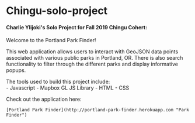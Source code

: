 # Chingu-solo-project
#### Charlie Ylijoki's Solo Project for Fall 2019 Chingu Cohert:

Welcome to the Portland Park Finder!

This web application allows users to interact with GeoJSON data points associated with various public parks in Portland, OR. There is also search functionality to filter through the different parks and display informative popups.  

The tools used to build this project include:  
    - Javascript
    - Mapbox GL JS Library 
    - HTML
    - CSS

Check out the application here:

    [Portland Park Finder](http://portland-park-finder.herokuapp.com "Park Finder")
    

